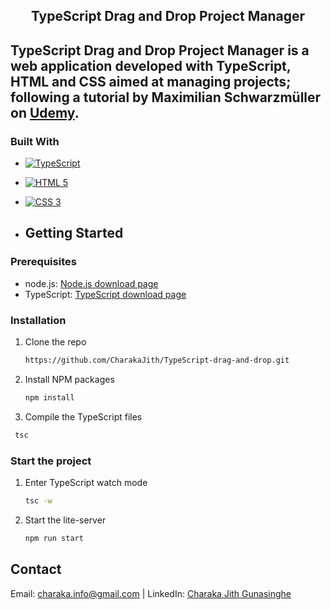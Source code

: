 <div align="center">
  <h2 ="center">TypeScript Drag and Drop Project Manager</h2>
</div>

## TypeScript Drag and Drop Project Manager is a web application developed with TypeScript, HTML and CSS aimed at managing projects; following a tutorial by Maximilian Schwarzmüller on [Udemy](https://www.udemy.com/course/understanding-typescript/).

### Built With

- [![TypeScript][ts]][ts-url]
- [![HTML 5][html]][html-url]
- [![CSS 3][css]][css-url]

- ## Getting Started

### Prerequisites
- node.js: [Node.js download page](https://nodejs.org/en/download)
- TypeScript: [TypeScript download page](https://www.typescriptlang.org/download)

### Installation

1. Clone the repo
   ```bash
   https://github.com/CharakaJith/TypeScript-drag-and-drop.git
   ```
2. Install NPM packages
   ```bash
   npm install
   ```
3. Compile the TypeScript files
  ```bash
   tsc
   ```

### Start the project

1. Enter TypeScript watch mode
   ```bash
   tsc -w
   ```
2. Start the lite-server
   ```bash
   npm run start
   ```

## Contact
Email: [charaka.info@gmail.com](mailto:charaka.info@gmail.com) | LinkedIn: [Charaka Jith Gunasinghe](https://www.linkedin.com/in/charaka-gunasinghe-6742861b9/)

<!-- MARKDOWN LINKS & IMAGES -->
[ts]: https://img.shields.io/badge/TypeScript-007ACC?style=for-the-badge&logo=typescript&logoColor=white
[ts-url]: https://www.typescriptlang.org/
[html]: https://img.shields.io/badge/HTML-239120?style=for-the-badge&logo=html5&logoColor=white
[html-url]: https://html.com/
[css]: https://img.shields.io/badge/CSS-1572B6?style=for-the-badge&logo=css3&logoColor=white
[css-url]: https://html.com/
